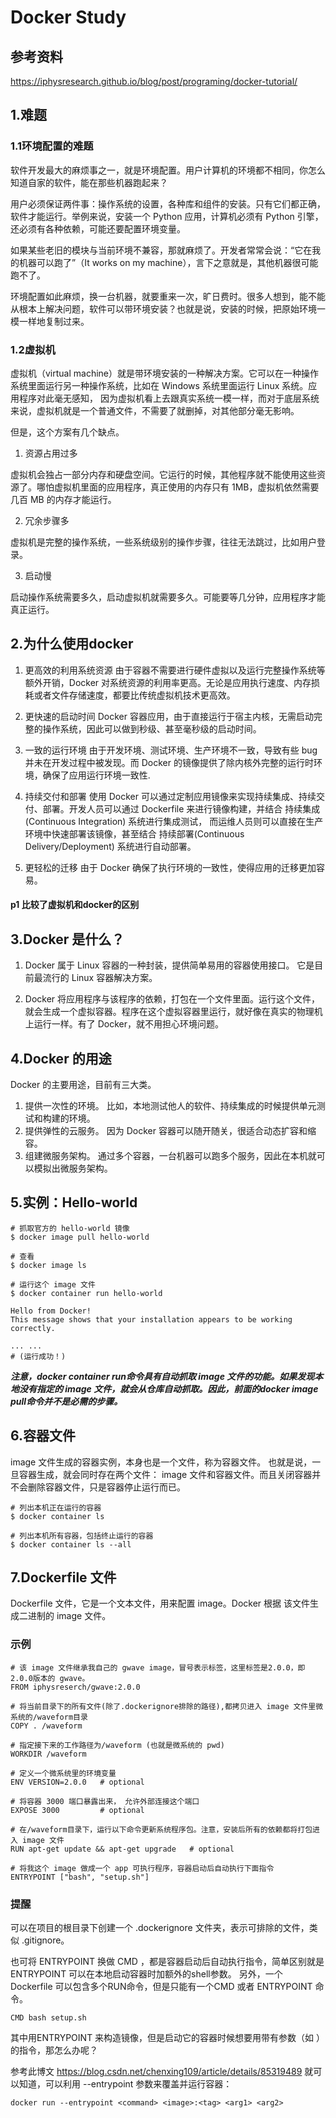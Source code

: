 # Docker Study

## 参考资料

https://iphysresearch.github.io/blog/post/programing/docker-tutorial/

## 1.难题

### 1.1环境配置的难题

软件开发最大的麻烦事之一，就是环境配置。用户计算机的环境都不相同，你怎么知道自家的软件，能在那些机器跑起来？

用户必须保证两件事：操作系统的设置，各种库和组件的安装。只有它们都正确，软件才能运行。举例来说，安装一个 Python 应用，计算机必须有 Python 引擎，还必须有各种依赖，可能还要配置环境变量。

如果某些老旧的模块与当前环境不兼容，那就麻烦了。开发者常常会说：“它在我的机器可以跑了”（It works on my machine），言下之意就是，其他机器很可能跑不了。

环境配置如此麻烦，换一台机器，就要重来一次，旷日费时。很多人想到，能不能从根本上解决问题，软件可以带环境安装？也就是说，安装的时候，把原始环境一模一样地复制过来。

### 1.2虚拟机

虚拟机（virtual machine）就是带环境安装的一种解决方案。它可以在一种操作系统里面运行另一种操作系统，比如在 Windows 系统里面运行 Linux 系统。应用程序对此毫无感知，
因为虚拟机看上去跟真实系统一模一样，而对于底层系统来说，虚拟机就是一个普通文件，不需要了就删掉，对其他部分毫无影响。

但是，这个方案有几个缺点。

1. 资源占用过多

虚拟机会独占一部分内存和硬盘空间。它运行的时候，其他程序就不能使用这些资源了。哪怕虚拟机里面的应用程序，真正使用的内存只有 1MB，虚拟机依然需要几百 MB 的内存才能运行。

2. 冗余步骤多

虚拟机是完整的操作系统，一些系统级别的操作步骤，往往无法跳过，比如用户登录。

3. 启动慢

启动操作系统需要多久，启动虚拟机就需要多久。可能要等几分钟，应用程序才能真正运行。

## 2.为什么使用docker

1. 更高效的利用系统资源
由于容器不需要进行硬件虚拟以及运行完整操作系统等额外开销，Docker 对系统资源的利用率更高。无论是应用执行速度、内存损耗或者文件存储速度，都要比传统虚拟机技术更高效。

2. 更快速的启动时间
 Docker 容器应用，由于直接运行于宿主内核，无需启动完整的操作系统，因此可以做到秒级、甚至毫秒级的启动时间。

3. 一致的运行环境
由于开发环境、测试环境、生产环境不一致，导致有些 bug 并未在开发过程中被发现。而 Docker 的镜像提供了除内核外完整的运行时环境，确保了应用运行环境一致性.

4. 持续交付和部署
使用 Docker 可以通过定制应用镜像来实现持续集成、持续交付、部署。开发人员可以通过 Dockerfile 来进行镜像构建，并结合 持续集成(Continuous Integration) 系统进行集成测试，
而运维人员则可以直接在生产环境中快速部署该镜像，甚至结合 持续部署(Continuous Delivery/Deployment) 系统进行自动部署。

5. 更轻松的迁移
由于 Docker 确保了执行环境的一致性，使得应用的迁移更加容易。

#### **p1 比较了虚拟机和docker的区别**


## 3.Docker 是什么？

1. Docker 属于 Linux 容器的一种封装，提供简单易用的容器使用接口。 它是目前最流行的 Linux 容器解决方案。

2. Docker 将应用程序与该程序的依赖，打包在一个文件里面。运行这个文件，就会生成一个虚拟容器。程序在这个虚拟容器里运行，就好像在真实的物理机上运行一样。有了 Docker，就不用担心环境问题。


## 4.Docker 的用途
Docker 的主要用途，目前有三大类。

1. 提供一次性的环境。 比如，本地测试他人的软件、持续集成的时候提供单元测试和构建的环境。
2. 提供弹性的云服务。 因为 Docker 容器可以随开随关，很适合动态扩容和缩容。
3. 组建微服务架构。 通过多个容器，一台机器可以跑多个服务，因此在本机就可以模拟出微服务架构。

## 5.实例：Hello-world

```shell 
# 抓取官方的 hello-world 镜像
$ docker image pull hello-world

# 查看
$ docker image ls

# 运行这个 image 文件
$ docker container run hello-world

Hello from Docker!
This message shows that your installation appears to be working correctly.

... ...
# (运行成功！)
```
_**注意，docker container run命令具有自动抓取 image 文件的功能。如果发现本地没有指定的 image 文件，就会从仓库自动抓取。因此，前面的docker image pull命令并不是必需的步骤。**_

## 6.容器文件

image 文件生成的容器实例，本身也是一个文件，称为容器文件。 也就是说，一旦容器生成，就会同时存在两个文件： image 文件和容器文件。而且关闭容器并不会删除容器文件，只是容器停止运行而已。

```shell
# 列出本机正在运行的容器
$ docker container ls

# 列出本机所有容器，包括终止运行的容器
$ docker container ls --all

```

## 7.Dockerfile 文件
Dockerfile 文件，它是一个文本文件，用来配置 image。Docker 根据 该文件生成二进制的 image 文件。

### 示例

```shell
# 该 image 文件继承我自己的 gwave image，冒号表示标签，这里标签是2.0.0，即2.0.0版本的 gwave。
FROM iphysreserch/gwave:2.0.0

# 将当前目录下的所有文件(除了.dockerignore排除的路径),都拷贝进入 image 文件里微系统的/waveform目录
COPY . /waveform

# 指定接下来的工作路径为/waveform (也就是微系统的 pwd)
WORKDIR /waveform

# 定义一个微系统里的环境变量
ENV VERSION=2.0.0	# optional

# 将容器 3000 端口暴露出来， 允许外部连接这个端口
EXPOSE 3000			# optional

# 在/waveform目录下，运行以下命令更新系统程序包。注意，安装后所有的依赖都将打包进入 image 文件
RUN apt-get update && apt-get upgrade	# optional

# 将我这个 image 做成一个 app 可执行程序，容器启动后自动执行下面指令
ENTRYPOINT ["bash", "setup.sh"]

```
### 提醒
可以在项目的根目录下创建一个 .dockerignore 文件夹，表示可排除的文件，类似 .gitignore。

也可将 ENTRYPOINT 换做 CMD ，都是容器启动后自动执行指令，简单区别就是 ENTRYPOINT 可以在本地启动容器时加额外的shell参数。
另外，一个 Dockerfile 可以包含多个RUN命令，但是只能有一个CMD 或者 ENTRYPOINT 命令。

```shell
CMD bash setup.sh

```

其中用ENTRYPOINT 来构造镜像，但是启动它的容器时候想要用带有参数（如 <command> <arg1> <arg2>）的指令，那怎么办呢？

参考此博文 https://blog.csdn.net/chenxing109/article/details/85319489 就可以知道，可以利用 --entrypoint 参数来覆盖并运行容器：

```shell
docker run --entrypoint <command> <image>:<tag> <arg1> <arg2>
```

